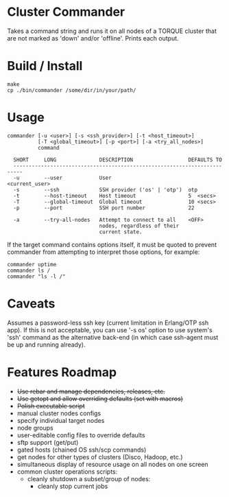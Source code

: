 # Cluster Commander #

Takes a command string and runs it on all nodes of a TORQUE cluster that are
not marked as 'down' and/or 'offline'. Prints each output.


Build / Install
===============
    make
    cp ./bin/commander /some/dir/in/your/path/


Usage
=====
    commander [-u <user>] [-s <ssh_provider>] [-t <host_timeout>]
              [-T <global_timeout>] [-p <port>] [-a <try_all_nodes>]
              command

      SHORT     LONG              DESCRIPTION                  DEFAULTS TO
      -------------------------------------------------------------------------
      -u        --user            User                         <current_user>
      -s        --ssh             SSH provider ('os' | 'otp')  otp
      -t        --host-timeout    Host timeout                 5  <secs>
      -T        --global-timeout  Global timeout               10 <secs>
      -p        --port            SSH port number              22

      -a        --try-all-nodes   Attempt to connect to all    <OFF>
                                  nodes, regardless of their
                                  current state.

If the target command contains options itself, it must be quoted to prevent
commander from attempting to interpret those options, for example:

    commander uptime
    commander ls /
    commander "ls -l /"


Caveats
=======
Assumes a password-less ssh key (current limitation in Erlang/OTP ssh app). If
this is not acceptable, you can use '-s os' option to use system's 'ssh'
command as the alternative back-end (in which case ssh-agent must be up and
running already).


Features Roadmap
================
* ~~Use rebar and manage dependencies, releases, etc.~~
* ~~Use getopt and allow overriding defaults (set with macros)~~
* ~~Polish executable script~~
* manual cluster nodes configs
* specify individual target nodes
* node groups
* user-editable config files to override defaults
* sftp support (get/put)
* gated hosts (chained OS ssh/scp commands)
* get nodes for other types of clusters (Disco, Hadoop, etc.)
* simultaneous display of resource usage on all nodes on one screen
* common cluster operations scripts:
    - cleanly shutdown a subset/group of nodes:
        - cleanly stop current jobs
